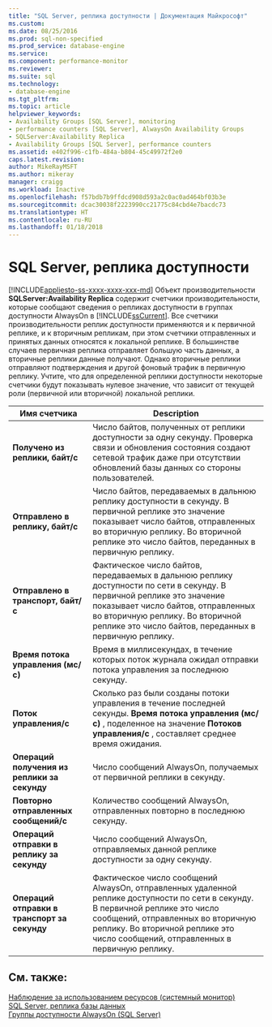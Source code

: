 ```yaml
---
title: "SQL Server, реплика доступности | Документация Майкрософт"
ms.custom: 
ms.date: 08/25/2016
ms.prod: sql-non-specified
ms.prod_service: database-engine
ms.service: 
ms.component: performance-monitor
ms.reviewer: 
ms.suite: sql
ms.technology:
- database-engine
ms.tgt_pltfrm: 
ms.topic: article
helpviewer_keywords:
- Availability Groups [SQL Server], monitoring
- performance counters [SQL Server], AlwaysOn Availability Groups
- SQLServer:Availability Replica
- Availability Groups [SQL Server], performance counters
ms.assetid: e402f996-c1fb-484a-b804-45c49972f2e0
caps.latest.revision: 
author: MikeRayMSFT
ms.author: mikeray
manager: craigg
ms.workload: Inactive
ms.openlocfilehash: f57bdb7b9ffdcd908d593a2c0ac0ad464bf03b3e
ms.sourcegitcommit: dcac30038f2223990cc21775c84cbd4e7bacdc73
ms.translationtype: HT
ms.contentlocale: ru-RU
ms.lasthandoff: 01/18/2018
---
```

# <a name="sql-server-availability-replica"></a>SQL Server, реплика доступности
[!INCLUDE[appliesto-ss-xxxx-xxxx-xxx-md](../../includes/appliesto-ss-xxxx-xxxx-xxx-md.md)] Объект производительности **SQLServer:Availability Replica** содержит счетчики производительности, которые сообщают сведения о репликах доступности в группах доступности AlwaysOn в [!INCLUDE[ssCurrent](../../includes/sscurrent-md.md)]. Все счетчики производительности реплик доступности применяются и к первичной реплике, и к вторичным репликам, при этом счетчики отправленных и принятых данных относятся к локальной реплике. В большинстве случаев первичная реплика отправляет большую часть данных, а вторичные реплики данные получают. Однако вторичные реплики отправляют подтверждения и другой фоновый трафик в первичную реплику. Учтите, что для определенной реплики доступности некоторые счетчики будут показывать нулевое значение, что зависит от текущей роли (первичной или вторичной) локальной реплики.  
  
|Имя счетчика|Description|  
|------------------|-----------------|  
|**Получено из реплики, байт/с**|Число байтов, полученных от реплики доступности за одну секунду. Проверка связи и обновления состояния создают сетевой трафик даже при отсутствии обновлений базы данных со стороны пользователей.|  
|**Отправлено в реплику, байт/с**|Число байтов, передаваемых в дальнюю реплику доступности в секунду. В первичной реплике это значение показывает число байтов, отправленных во вторичную реплику. Во вторичной реплике это число байтов, переданных в первичную реплику.|  
|**Отправлено в транспорт, байт/с**|Фактическое число байтов, передаваемых в дальнюю реплику доступности по сети в секунду. В первичной реплике это значение показывает число байтов, отправленных во вторичную реплику. Во вторичной реплике это число байтов, переданных в первичную реплику.|  
|**Время потока управления (мс/с)**|Время в миллисекундах, в течение которых поток журнала ожидал отправки потока управления за последнюю секунду.|  
|**Поток управления/с**|Сколько раз были созданы потоки управления в течение последней секунды. **Время потока управления (мс/с)** , поделенное на значение **Потоков управления/с** , составляет среднее время ожидания.|  
|**Операций получения из реплики за секунду**|Число сообщений AlwaysOn, получаемых от первичной реплики в секунду.|  
|**Повторно отправленных сообщений/с**|Количество сообщений AlwaysOn, отправленных повторно в последнюю секунду.|  
|**Операций отправки в реплику за секунду**|Число сообщений AlwaysOn, отправляемых данной реплике доступности за одну секунду.|  
|**Операций отправки в транспорт за секунду**|Фактическое число сообщений AlwaysOn, отправленных удаленной реплике доступности по сети в секунду. В первичной реплике это число сообщений, отправленных во вторичную реплику. Во вторичной реплике это число сообщений, отправленных в первичную реплику.|  
  
## <a name="see-also"></a>См. также:  
 [Наблюдение за использованием ресурсов (системный монитор)](../../relational-databases/performance-monitor/monitor-resource-usage-system-monitor.md)   
 [SQL Server, реплика базы данных](../../relational-databases/performance-monitor/sql-server-database-replica.md)   
 [Группы доступности AlwaysOn (SQL Server)](../../database-engine/availability-groups/windows/always-on-availability-groups-sql-server.md)  
  
  
